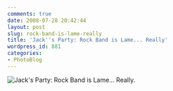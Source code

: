 ```yaml
---
comments: true
date: 2008-07-28 20:42:44
layout: post
slug: rock-band-is-lame-really
title: 'Jack''s Party: Rock Band is Lame... Really'
wordpress_id: 881
categories:
- PhotoBlog
---
```


![Jack's Party: Rock Band is Lame... Really.](http://ryanfitzer.com/main/wp-content/uploads/2008/07/rock-band.jpg)
